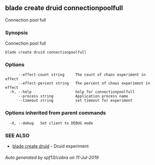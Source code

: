 ## blade create druid connectionpoolfull

Connection pool full

### Synopsis

Connection pool full

```
blade create druid connectionpoolfull
```

### Options

```
      --effect-count string     The count of chaos experiment in effect
      --effect-percent string   The percent of chaos experiment in effect
  -h, --help                    help for connectionpoolfull
      --process string          Application process name
      --timeout string          set timeout for experiment
```

### Options inherited from parent commands

```
  -d, --debug   Set client to DEBUG mode
```

### SEE ALSO

* [blade create druid](blade_create_druid.md)	 - Druid experiment

###### Auto generated by spf13/cobra on 11-Jul-2019
